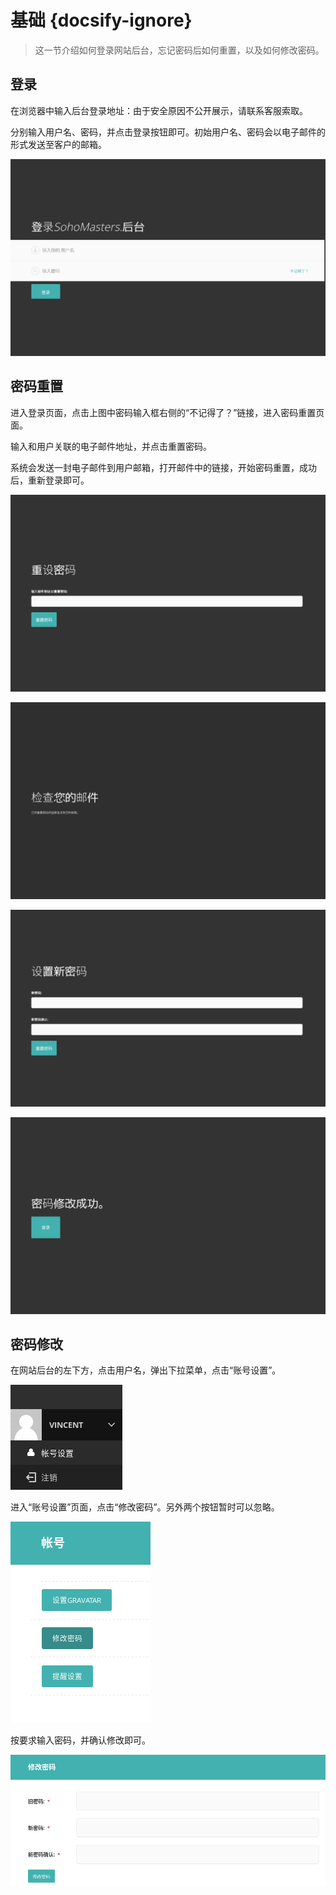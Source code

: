 # 基础 {docsify-ignore}

> 这一节介绍如何登录网站后台，忘记密码后如何重置，以及如何修改密码。

## 登录

在浏览器中输入后台登录地址：由于安全原因不公开展示，请联系客服索取。

分别输入用户名、密码，并点击登录按钮即可。初始用户名、密码会以电子邮件的形式发送至客户的邮箱。

![登录](_images/login.png)

## 密码重置

进入登录页面，点击上图中密码输入框右侧的“不记得了？”链接，进入密码重置页面。

输入和用户关联的电子邮件地址，并点击重置密码。

系统会发送一封电子邮件到用户邮箱，打开邮件中的链接，开始密码重置，成功后，重新登录即可。

![密码重置](_images/password-reset.png)

![密码重置](_images/check-reset-email.png)

![密码重置](_images/reset-password.png)

![密码重置](_images/password-reset-done.png)

## 密码修改

在网站后台的左下方，点击用户名，弹出下拉菜单，点击“账号设置”。

![密码修改](_images/password-change1.png)

进入“账号设置”页面，点击“修改密码”。另外两个按钮暂时可以忽略。

![密码修改](_images/password-change2.png)

按要求输入密码，并确认修改即可。

![密码修改](_images/password-change3.png)
